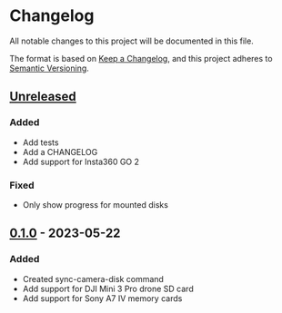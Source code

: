 # Changelog
All notable changes to this project will be documented in this file.

The format is based on [Keep a Changelog](https://keepachangelog.com/en/1.1.0/),
and this project adheres to [Semantic Versioning](https://semver.org/spec/v2.0.0.html).

## [Unreleased]
### Added
- Add tests
- Add a CHANGELOG
- Add support for Insta360 GO 2

### Fixed
- Only show progress for mounted disks

## [0.1.0] - 2023-05-22
### Added
- Created sync-camera-disk command
- Add support for DJI Mini 3 Pro drone SD card
- Add support for Sony A7 IV memory cards

[Unreleased]: https://github.com/micktwomey/pingertron/compare/0.1.0...HEAD
[0.1.0]: https://github.com/micktwomey/pingertron/releases/tag/0.1.0

